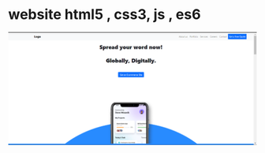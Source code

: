 # website html5 , css3, js , es6
<img src="https://github.com/medoalking2016/website/blob/main/Screenshot%202022-09-12%20210744.png"/>
